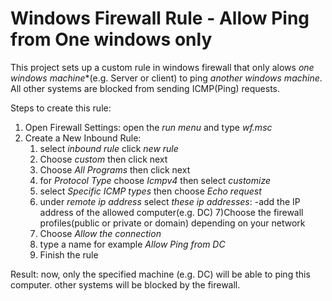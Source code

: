 # Windows Firewall Rule - Allow Ping from One windows only
This project sets up a custom rule in windows firewall that only alows *one windows machine**(e.g. Server or client) to ping *another windows machine*. All other systems are blocked from sending ICMP(Ping) requests.

Steps to create this rule:
1) Open Firewall Settings: open the *run menu* and type *wf.msc*
2) Create a  New Inbound Rule:
   1) select *inbound rule* click *new rule*
   2) Choose *custom* then click next
   3) Choose *All Programs* then click next
   4) for *Protocol Type* choose *Icmpv4* then select *customize* 
   5) select *Specific ICMP types* then choose *Echo request*
   6) under *remote ip address* select *these ip addresses*:
      -add the IP address of the allowed computer(e.g. DC) 
   7)Choose the firewall profiles(public or private or domain) depending on your network
   9) Choose *Allow the connection*
   10) type a name for example *Allow Ping from DC*
   11) Finish the rule

Result: now, only the specified machine (e.g. DC) will be able to ping this computer. other systems will be blocked by the firewall.
